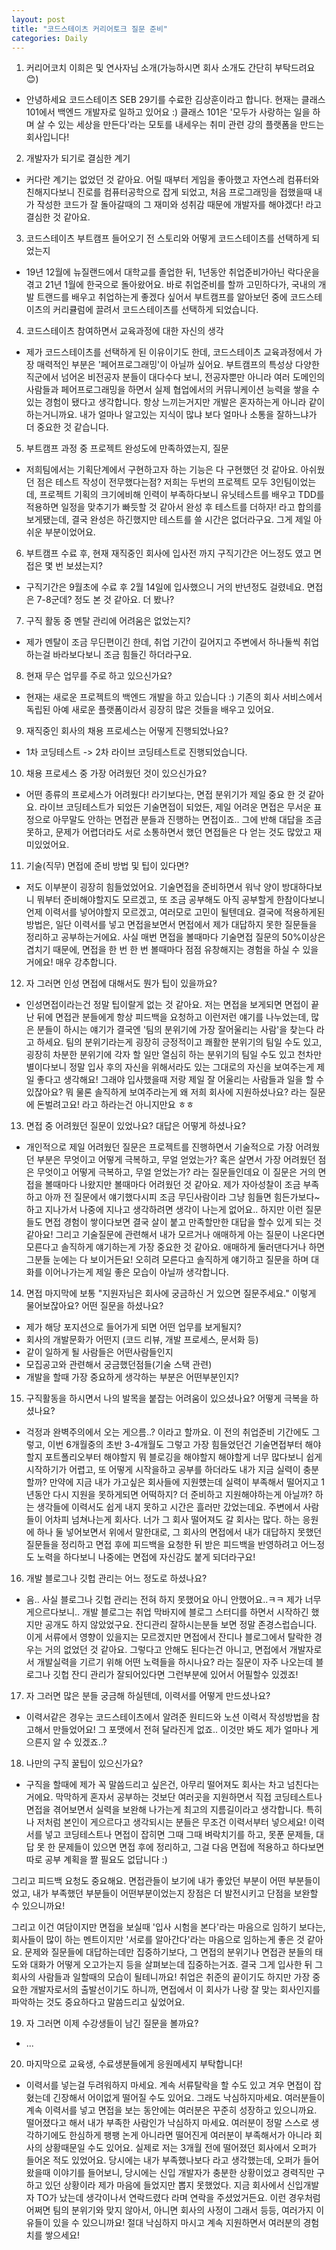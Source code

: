 ```yaml
---
layout: post
title: "코드스테이츠 커리어토크 질문 준비"
categories: Daily
---
```



1. 커리어코치 이희은 및 연사자님 소개(가능하시면 회사 소개도 간단히 부탁드려요😊)
- 안녕하세요 코드스테이츠 SEB 29기를 수료한 김상훈이라고 합니다. 현재는 클래스101에서 백엔드 개발자로 일하고 있어요 :)
클래스 101은 '모두가 사랑하는 일을 하며 살 수 있는 세상을 만든다'라는 모토를 내세우는 취미 관련 강의 플랫폼을 만드는 회사입니다!

2. 개발자가 되기로 결심한 계기
- 커다란 계기는 없었던 것 같아요. 어릴 때부터 게임을 좋아했고 자연스레 컴퓨터와 친해지다보니 진로를 컴퓨터공학으로 잡게 되었고,
처음 프로그래밍을 접했을때 내가 작성한 코드가 잘 돌아갈때의 그 재미와 성취감 때문에 개발자를 해야겠다! 라고 결심한 것 같아요.

3. 코드스테이츠 부트캠프 들어오기 전 스토리와 어떻게 코드스테이츠를 선택하게 되었는지
- 19년 12월에 뉴질랜드에서 대학교를 졸업한 뒤, 1년동안 취업준비가아닌 락다운을 겪고 21년 1월에 한국으로 돌아왔어요.
바로 취업준비를 할까 고민하다가, 국내의 개발 트랜드를 배우고 취업하는게 좋겠다 싶어서 부트캠프를 알아보던 중에 코드스테이츠의 커리큘럼에 끌려서
코드스테이츠를 선택하게 되었습니다.

4. 코드스테이츠 참여하면서 교육과정에 대한 자신의 생각
- 제가 코드스테이츠를 선택하게 된 이유이기도 한데, 코드스테이츠 교육과정에서 가장 매력적인 부분은 '페어프로그래밍'이 아닐까 싶어요.
부트캠프의 특성상 다양한 직군에서 넘어온 비전공자 분들이 대다수다 보니, 전공자뿐만 아니라 여러 도메인의 사람들과 페어프로그래밍을 하면서
실제 협업에서의 커뮤니케이션 능력을 쌓을 수 있는 경험이 됐다고 생각합니다. 항상 느끼는거지만 개발은 혼자하는게 아니라 같이하는거니까요.
내가 얼마나 알고있는 지식이 많냐 보다 얼마나 소통을 잘하느냐가 더 중요한 것 같습니다.

5. 부트캠프 과정 중 프로젝트 완성도에 만족하였는지, 질문
- 저희팀에서는 기획단계에서 구현하고자 하는 기능은 다 구현했던 것 같아요. 아쉬웠던 점은 테스트 작성이 전무했다는점?
저희는 두번의 프로젝트 모두 3인팀이었는데, 프로젝트 기획의 크기에비해 인력이 부족하다보니 유닛테스트를 배우고 TDD를 적용하면
일정을 맞추기가 빠듯할 것 같아서 완성 후 테스트를 더하자! 라고 합의를 보게됐는데, 결국 완성은 하긴했지만 테스트를 쓸 시간은 없더라구요.
그게 제일 아쉬운 부분이었어요.

6. 부트캠프 수료 후, 현재 재직중인 회사에 입사전 까지 구직기간은 어느정도 였고 면접은 몇 번 보셨는지?
- 구직기간은 9월초에 수료 후 2월 14일에 입사했으니 거의 반년정도 걸렸네요. 면접은 7-8군데? 정도 본 것 같아요. 더 봤나?

7. 구직 활동 중 멘탈 관리에 어려움은 없었는지?
- 제가 멘탈이 조금 무딘편이긴 한데, 취업 기간이 길어지고 주변에서 하나둘씩 취업하는걸 바라보다보니
조금 힘들긴 하더라구요.

8. 현재 무슨 업무를 주로 하고 있으신가요?
- 현재는 새로운 프로젝트의 백엔드 개발을 하고 있습니다 :) 기존의 회사 서비스에서 독립된 아예 새로운 플랫폼이라서 굉장히 많은 것들을 배우고 있어요.

9. 재직중인 회사의 채용 프로세스는 어떻게 진행되었나요?
- 1차 코딩테스트 -> 2차 라이브 코딩테스트로 진행되었습니다.

10. 채용 프로세스 중 가장 어려웠던 것이 있으신가요?
- 어떤 종류의 프로세스가 어려웠다! 라기보다는, 면접 분위기가 제일 중요 한 것 같아요.
라이브 코딩테스트가 되었든 기술면접이 되었든, 제일 어려운 면접은 무서운 표정으로 아무말도 안하는 면접관 분들과 진행하는 면접이죠..
그에 반해 대답을 조금 못하고, 문제가 어렵더라도 서로 소통하면서 했던 면접들은 다 얻는 것도 많았고 재미있었어요.

11. 기술(직무) 면접에 준비 방법 및 팁이 있다면?
- 저도 이부분이 굉장히 힘들었었어요. 기술면접을 준비하면서 워낙 양이 방대하다보니 뭐부터 준비해야할지도 모르겠고,
또 조금 공부해도 아직 공부할게 한참이다보니 언제 이력서를 넣어야할지 모르겠고, 여러모로 고민이 될텐데요.
결국에 적용하게된 방법은, 일단 이력서를 넣고 면접을보면서 면접에서 제가 대답하지 못한 질문들을 정리하고 공부하는거에요.
사실 매번 면접을 볼때마다 기술면접 질문의 50%이상은 겹치기 때문에, 면접을 한 번 한 번 볼때마다 점점 유창해지는 경험을 하실 수 있을거에요!
매우 강추합니다.

12. 자 그러면 인성 면접에 대해서도 뭔가 팁이 있을까요?
- 인성면접이라는건 정말 팁이랄게 없는 것 같아요. 
저는 면접을 보게되면 면접이 끝난 뒤에 면접관 분들에게 항상 피드백을 요청하고 이런저런 얘기를 나누었는데,
많은 분들이 하시는 얘기가 결국엔 '팀의 분위기에 가장 잘어울리는 사람'을 찾는다 라고 하세요.
팀의 분위기라는게 굉장히 긍정적이고 쾌활한 분위기의 팀일 수도 있고, 굉장히 차분한 분위기에 각자 할 일만 열심히 하는 분위기의 팀일 수도 있고
천차만별이다보니 정말 입사 후의 자신을 위해서라도 있는 그대로의 자신을 보여주는게 제일 좋다고 생각해요!
그래야 입사했을때 저랑 제일 잘 어울리는 사람들과 일을 할 수 있잖아요?
뭐 물론 솔직하게 보여주라는게 왜 저희 회사에 지원하셨나요? 라는 질문에 돈벌려고요! 라고 하라는건 아니지만요 ㅎㅎ


13. 면접 중 어려웠던 질문이 있었나요? 대답은 어떻게 하셨나요?
- 개인적으로 제일 어려웠던 질문은 프로젝트를 진행하면서 기술적으로 가장 어려웠던 부분은 무엇이고 어떻게 극복하고, 무얼 얻었는가?
혹은 살면서 가장 어려웠던 점은 무엇이고 어떻게 극복하고, 무얼 얻었는가?
라는 질문들인데요 이 질문은 거의 면접을 볼때마다 나왔지만 볼때마다 어려웠던 것 같아요.
제가 자아성찰이 조금 부족하고 아까 전 질문에서 얘기했다시피 조금 무딘사람이라 그냥 힘들면 힘든가보다~ 하고 지나가서
나중에 지나고 생각하려면 생각이 나는게 없어요..
하지만 이런 질문들도 면접 경험이 쌓이다보면 결국 살이 붙고 만족할만한 대답을 할수 있게 되는 것 같아요!
그리고 기술질문에 관련해서 내가 모르거나 애매하게 아는 질문이 나온다면 모른다고 솔직하게 얘기하는게 가장 중요한 것 같아요.
애매하게 둘러댄다거나 하면 그분들 눈에는 다 보이거든요! 오히려 모른다고 솔직하게 얘기하고 질문을 하며 대화를 이어나가는게 제일 좋은 모습이 아닐까 생각합니다.

14. 면접 마지막에 보통 "지원자님은 회사에 궁금하신 거 있으면 질문주세요." 이렇게 물어보잖아요? 어떤 질문을 하셨나요?
- 제가 해당 포지션으로 들어가게 되면 어떤 업무를 보게될지?
- 회사의 개발문화가 어떤지 (코드 리뷰, 개발 프로세스, 문서화 등)
- 같이 일하게 될 사람들은 어떤사람들인지
- 모집공고와 관련해서 궁금했던점들(기술 스택 관련)
- 개발을 할때 가장 중요하게 생각하는 부분은 어떤부분인지?

15. 구직활동을 하시면서 나의 발목을 붙잡는 어려움이 있으셨나요? 어떻게 극복을 하셨나요?
- 걱정과 완벽주의에서 오는 게으름..? 이라고 할까요. 이 전의 취업준비 기간에도 그렇고, 이번 6개월중의 초반 3-4개월도 그렇고 가장 힘들었던건
기술면접부터 해야할지 포트폴리오부터 해야할지 뭐 블로깅을 해야할지 해야할게 너무 많다보니 쉽게 시작하기가 어렵고, 또 어떻게 시작을하고 공부를 하더라도
내가 지금 실력이 충분할까? 만약에 지금 내가 가고싶은 회사들에 지원헀는데 실력이 부족해서 떨어지고 1년동안 다시 지원을 못하게되면 어떡하지? 더 준비하고
지원해야하는게 아닐까? 하는 생각들에 이력서도 쉽게 내지 못하고 시간은 흘러만 갔었는데요. 주변에서 사람들이 어차피 넘쳐나는게 회사다. 
너가 그 회사 떨어져도 갈 회사는 많다. 하는 응원에 하나 둘 넣어보면서 위에서 말한대로, 그 회사의 면접에서 내가 대답하지 못했던 질문들을 정리하고
면접 후에 피드백을 요청한 뒤 받은 피드백을 반영하려고 어느정도 노력을 하다보니 나중에는 면접에 자신감도 붙게 되더라구요!

16. 개발 블로그나 깃헙 관리는 어느 정도로 하셨나요?
- 음.. 사실 블로그나 깃헙 관리는 전혀 하지 못했어요 아니 안했어요..ㅋㅋ 제가 너무 게으르다보니..
개발 블로그는 취업 막바지에 블로그 스터디를 하면서 시작하긴 했지만 공개도 하지 않았었구요.
잔디관리 잘하시는분들 보면 정말 존경스럽습니다. 이게 서류에서 영향이 있을지는 모르겠지만 면접에서 잔디나 블로그에서 탈락한 경우는 거의 없었던 것 같아요.
그렇다고 안해도 된다는건 아니고, 면접에서 개발자로서 개발실력을 기르기 위해 어떤 노력들을 하시나요? 라는 질문이 자주 나오는데
블로그나 깃헙 잔디 관리가 잘되어있다면 그런부분에 있어서 어필할수 있겠죠!

17. 자 그러면 많은 분들 궁금해 하실텐데, 이력서를 어떻게 만드셨나요?
- 이력서같은 경우는 코드스테이츠에서 알려준 원티드와 노션 이력서 작성방법을 참고해서 만들었어요!
그 포맷에서 전혀 달라진게 없죠.. 이것만 봐도 제가 얼마나 게으른지 알 수 있겠죠..?

18. 나만의 구직 꿀팁이 있으신가요?
- 구직을 할때에 제가 꼭 말씀드리고 싶은건, 아무리 떨어져도 회사는 차고 넘친다는거에요.
막막하게 혼자서 공부하는 것보단 여러곳을 지원하면서 직접 코딩테스트나 면접을 겪어보면서 실력을 보완해 나가는게 최고의 지름길이라고 생각합니다.
특히나 저처럼 본인이 게으르다고 생각되시는 분들은 무조건 이력서부터 넣으세요!
이력서를 넣고 코딩테스트나 면접이 잡히면 그때 그때 벼락치기를 하고, 못푼 문제들, 대답 못 한 문제들이 있으면 면접 후에 정리하고, 
그걸 다음 면접에 적용하고 하다보면 따로 공부 계획을 짤 필요도 없답니다 :)

그리고 피드백 요청도 중요해요. 면접관들이 보기에 내가 좋았던 부분이 어떤 부분들이었고, 내가 부족했던 부분들이 어떤부분이었는지
장점은 더 발전시키고 단점을 보완할 수 있으니까요!

그리고 이건 여담이지만 면접을 보실때 '입사 시험을 본다'라는 마음으로 임하기 보다는, 회사들이 많이 하는 멘트이지만 '서로를 알아간다'라는 마음으로 임하는게 좋은 것 같아요.
문제와 질문들에 대답하는데만 집중하기보다, 그 면접의 분위기나 면접관 분들의 태도와 대화가 어떻게 오고가는지 등을 살펴보는데 집중하는거죠. 
결국 그게 입사한 뒤 그 회사의 사람들과 일할때의 모습이 될테니까요! 취업은 취준의 끝이기도 하지만 가장 중요한 개발자로서의 출발선이기도 하니까,
면접에서 이 회사가 나랑 잘 맞는 회사인지를 파악하는 것도 중요하다고 말씀드리고 싶었어요.


19. 자 그러면 이제 수강생들이 남긴 질문을 볼까요?
- ...

20. 마지막으로 교육생, 수료생분들에게 응원메세지 부탁합니다!
- 이력서를 넣는걸 두려워하지 마세요. 계속 서류탈락을 할 수도 있고 겨우 면접이 잡혔는데 긴장해서 어이없게 떨어질 수도 있어요.
그래도 낙심하지마세요. 여러분들이 계속 이력서를 넣고 면접을 보는 동안에는 여러분은 꾸준히 성장하고 있으니까요. 떨어졌다고 해서
내가 부족한 사람인가 낙심하지 마세요. 여러분이 정말 스스로 생각하기에도 한심하게 팽팽 논게 아니라면 떨어진게 여러분이 부족해서가 아니라
회사의 상황때문일 수도 있어요. 실제로 저는 3개월 전에 떨어졌던 회사에서 오퍼가 들어온 적도 있었어요. 당시에는 내가 부족했나보다 라고 생각했는데,
오퍼가 들어왔을때 이야기를 들어보니, 당시에는 신입 개발자가 충분한 상황이었고 경력직만 구하고 있던 상황이라 제가 마음에 들었지만 뽑지 못했었다.
지금 회사에서 신입개발자 TO가 났는데 생각이나서 연락드렸다 라며 연락을 주셨었거든요. 이런 경우처럼 어쩌면 팀의 분위기와 맞지 않아서,
아니면 회사의 사정이 그래서 등등, 여러가지 이유들이 있을 수 있으니까요! 절대 낙심하지 마시고 계속 지원하면서 여러분의 경험치를 쌓으세요!

